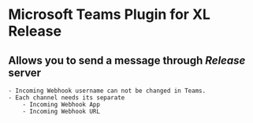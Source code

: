 # Microsoft Teams Plugin for XL Release

## Allows you to send a message through *Release* server 

	- Incoming Webhook username can not be changed in Teams.
	- Each channel needs its separate 
		- Incoming Webhook App
		- Incoming Webhook URL

